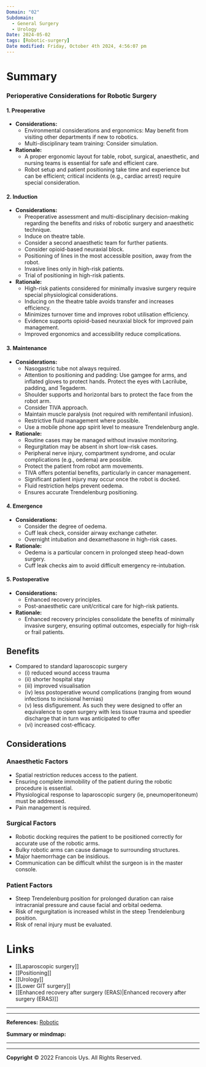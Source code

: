 ```yaml
---
Domain: "02"
Subdomain:
  - General Surgery
  - Urology
Date: 2024-05-02
tags: [Robotic-surgery]
Date modified: Friday, October 4th 2024, 4:56:07 pm
---
```


# Summary
### Perioperative Considerations for Robotic Surgery

#### 1. **Preoperative**
   - **Considerations:**
	 - Environmental considerations and ergonomics: May benefit from visiting other departments if new to robotics.
	 - Multi-disciplinary team training: Consider simulation.
   - **Rationale:**
	 - A proper ergonomic layout for table, robot, surgical, anaesthetic, and nursing teams is essential for safe and efficient care.  
	 - Robot setup and patient positioning take time and experience but can be efficient; critical incidents (e.g., cardiac arrest) require special consideration.

#### 2. **Induction**
   - **Considerations:**
	 - Preoperative assessment and multi-disciplinary decision-making regarding the benefits and risks of robotic surgery and anaesthetic technique.
	 - Induce on theatre table.
	 - Consider a second anaesthetic team for further patients.
	 - Consider opioid-based neuraxial block.
	 - Positioning of lines in the most accessible position, away from the robot.
	 - Invasive lines only in high-risk patients.
	 - Trial of positioning in high-risk patients.
   - **Rationale:**
	 - High-risk patients considered for minimally invasive surgery require special physiological considerations.
	 - Inducing on the theatre table avoids transfer and increases efficiency.
	 - Minimizes turnover time and improves robot utilisation efficiency.
	 - Evidence supports opioid-based neuraxial block for improved pain management.
	 - Improved ergonomics and accessibility reduce complications.

#### 3. **Maintenance**
   - **Considerations:**
	 - Nasogastric tube not always required.
	 - Attention to positioning and padding: Use gamgee for arms, and inflated gloves to protect hands. Protect the eyes with Lacrilube, padding, and Tegaderm.
	 - Shoulder supports and horizontal bars to protect the face from the robot arm.
	 - Consider TIVA approach.
	 - Maintain muscle paralysis (not required with remifentanil infusion).
	 - Restrictive fluid management where possible.
	 - Use a mobile phone app spirit level to measure Trendelenburg angle.
   - **Rationale:**
	 - Routine cases may be managed without invasive monitoring.
	 - Regurgitation may be absent in short low-risk cases.
	 - Peripheral nerve injury, compartment syndrome, and ocular complications (e.g., oedema) are possible.
	 - Protect the patient from robot arm movements.
	 - TIVA offers potential benefits, particularly in cancer management.
	 - Significant patient injury may occur once the robot is docked.
	 - Fluid restriction helps prevent oedema.
	 - Ensures accurate Trendelenburg positioning.
#### 4. **Emergence**
   - **Considerations:**
	 - Consider the degree of oedema.
	 - Cuff leak check, consider airway exchange catheter.
	 - Overnight intubation and dexamethasone in high-risk cases.
   - **Rationale:**
	 - Oedema is a particular concern in prolonged steep head-down surgery.
	 - Cuff leak checks aim to avoid difficult emergency re-intubation.
#### 5. **Postoperative**
   - **Considerations:**
	 - Enhanced recovery principles.
	 - Post-anaesthetic care unit/critical care for high-risk patients.
   - **Rationale:**
	 - Enhanced recovery principles consolidate the benefits of minimally invasive surgery, ensuring optimal outcomes, especially for high-risk or frail patients.
## Benefits
- Compared to standard laparoscopic surgery
	- (i) reduced wound access trauma
	- (ii) shorter hospital stay
	- (iii) improved visualisation
	- (iv) less postoperative wound complications (ranging from wound infections to incisional hernias)
	- (v) less disfigurement. As such they were designed to offer an equivalence to open surgery with less tissue trauma and speedier discharge that in turn was anticipated to offer
	- (vi) increased cost-efficacy.
## Considerations

### Anaesthetic Factors
- Spatial restriction reduces access to the patient.
- Ensuring complete immobility of the patient during the robotic procedure is essential.
- Physiological response to laparoscopic surgery (ie, pneumoperitoneum) must be addressed.
- Pain management is required.
### Surgical Factors
- Robotic docking requires the patient to be positioned correctly for accurate use of the robotic arms.
- Bulky robotic arms can cause damage to surrounding structures.
- Major haemorrhage can be insidious.
- Communication can be difficult whilst the surgeon is in the master console.
### Patient Factors
- Steep Trendelenburg position for prolonged duration can raise intracranial pressure and cause facial and orbital oedema.
- Risk of regurgitation is increased whilst in the steep Trendelenburg position.
- Risk of renal injury must be evaluated.

# Links
- [[Laparoscopic surgery]]
- [[Positioning]]
- [[Urology]]
- [[Lower GIT surgery]]
- [[Enhanced recovery after surgery (ERAS)|Enhanced recovery after surgery (ERAS)]]

---

---
**References:** [Robotic](https://doi.org/10.1093%2Fbja%2Faex383)

**Summary or mindmap:**

-------------------------------------------------------------------------------


---

**Copyright**
© 2022 Francois Uys. All Rights Reserved.
